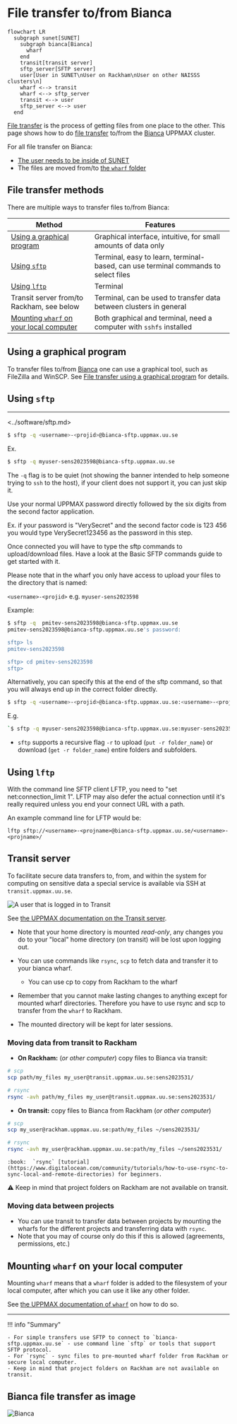 # File transfer to/from Bianca

```mermaid
flowchart LR
  subgraph sunet[SUNET]
    subgraph bianca[Bianca]
      wharf
    end
    transit[transit server]
    sftp_server[SFTP server]
    user[User in SUNET\nUser on Rackham\nUser on other NAISSS clusters\n]
    wharf <--> transit
    wharf <--> sftp_server
    transit <--> user
    sftp_server <--> user
  end
```

[File transfer](file_transfer.md) is the process of getting files 
from one place to the other. This page shows how to do [file transfer](file_transfer.md) to/from
the [Bianca](bianca.md) UPPMAX cluster.

For all file transfer on Bianca:

 * [The user needs to be inside of SUNET](../getting_started/get_inside_sunet.md)
 * The files are moved from/to [the `wharf` folder](wharf.md)

## File transfer methods

There are multiple ways to transfer files to/from Bianca:

Method                                                        |Features
--------------------------------------------------------------|---------------------------------------------
[Using a graphical program](#using-a-graphical-program)       |Graphical interface, intuitive, for small amounts of data only
[Using `sftp`](#using-sftp)                                   |Terminal, easy to learn, terminal-based, can use terminal commands to select files
[Using `lftp`](#using-lftp)                                   |Terminal
Transit server from/to Rackham, see below                     |Terminal, can be used to transfer data between clusters in general
[Mounting `wharf` on your local computer](#mounting-wharf)    |Both graphical and terminal, need a computer with `sshfs` installed


## Using a graphical program

To transfer files to/from [Bianca](bianca.md)
one can use a graphical tool, such as FileZilla and WinSCP.
See [File transfer using a graphical program](bianca_file_transfer_using_gui.md)
for details.

## Using `sftp`

---
<../software/sftp.md>

```bash
$ sftp -q <username>-<projid>@bianca-sftp.uppmax.uu.se
```
 Ex.
```bash
$ sftp -q myuser-sens2023598@bianca-sftp.uppmax.uu.se
```

The `-q` flag is to be quiet (not showing the banner intended to help someone trying to ``ssh`` to the host), if your client does not support it, you can just skip it.

Use your normal UPPMAX password directly followed by
the six digits from the second factor application.

Ex. if your password is "VerySecret" and the second factor code is 123 456 you would type VerySecret123456 as the password in this step.

Once connected you will have to type the sftp commands to upload/download files. Have a look at the Basic SFTP commands guide to get started with it.

Please note that in the wharf you only have access to upload your files to the directory that is named:

`<username>-<projid>` e.g. `myuser-sens2023598`

Example:
```bash
$ sftp -q  pmitev-sens2023598@bianca-sftp.uppmax.uu.se
pmitev-sens2023598@bianca-sftp.uppmax.uu.se's password:

sftp> ls
pmitev-sens2023598

sftp> cd pmitev-sens2023598
sftp>
```

Alternatively, you can specify this at the end of the sftp command, so that you will always end up in the correct folder directly.

```bash
$ sftp -q <username>-<projid>@bianca-sftp.uppmax.uu.se:<username>-<projid>
```
E.g.
```bash
`$ sftp -q myuser-sens2023598@bianca-sftp.uppmax.uu.se:myuser-sens2023598
```
- `sftp` supports a recursive flag `-r` to upload (`put -r folder_name`) or download (`get -r folder_name`) entire folders and subfolders.

## Using `lftp`

With the command line SFTP client LFTP, 
you need to "set net:connection_limit 1". 
LFTP may also defer the actual connection 
until it's really required unless you end your connect URL with a path.

An example command line for LFTP would be:

```
lftp sftp://<username>-<projname>@bianca-sftp.uppmax.uu.se/<username>-<projname>/
```

## Transit server

To facilitate secure data transfers to, from, 
and within the system for computing on sensitive data a special service is available 
via SSH at `transit.uppmax.uu.se`.

![A user that is logged in to Transit](./img/logged_in_transit.png)

See [the UPPMAX documentation on the Transit server](transit.md).

- Note that your home directory is mounted _read-only_, any changes you do to your "local" home directory (on transit) will be lost upon logging out.

- You can use commands like ``rsync``, ``scp`` to fetch data and transfer it to your bianca wharf.
  - You can use cp to copy from Rackham to the wharf
- Remember that you cannot make lasting changes to anything except for mounted wharf directories. Therefore you have to use rsync and scp to transfer from the ``wharf`` to Rackham.
- The mounted directory will be kept for later sessions.

### Moving data from transit to Rackham

- **On Rackham:** (_or other computer_) copy files to Bianca via transit:

```bash
# scp
scp path/my_files my_user@transit.uppmax.uu.se:sens2023531/

# rsync
rsync -avh path/my_files my_user@transit.uppmax.uu.se:sens2023531/
```

- **On transit:** copy files to Bianca from Rackham (_or other computer_)
```bash
# scp
scp my_user@rackham.uppmax.uu.se:path/my_files ~/sens2023531/

# rsync
rsync -avh my_user@rackham.uppmax.uu.se:path/my_files ~/sens2023531/
```

    :book:  `rsync` [tutorial](https://www.digitalocean.com/community/tutorials/how-to-use-rsync-to-sync-local-and-remote-directories) for beginners.

:warning: Keep in mind that project folders on Rackham are not available on transit.

### Moving data between projects

- You can use transit to transfer data between projects 
  by mounting the wharfs for the different projects 
  and transferring data with `rsync`.
- Note that you may of course only do this if this is allowed 
  (agreements, permissions, etc.)

## Mounting `wharf` on your local computer

Mounting `wharf` means that a `wharf` folder is added to the
filesystem of your local computer, after which you can use
it like any other folder.

See [the UPPMAX documentation of `wharf`](wharf.md) on how to do so.

---

!!! info "Summary"

    - For simple transfers use SFTP to connect to `bianca-sftp.uppmax.uu.se` - use command line `sftp` or tools that support SFTP protocol.
    - For `rsync` - sync files to pre-mounted wharf folder from Rackham or secure local computer.
    - Keep in mind that project folders on Rackham are not available on transit.

## Bianca file transfer as image

![Bianca](../img/Bianca-transfer.png)

